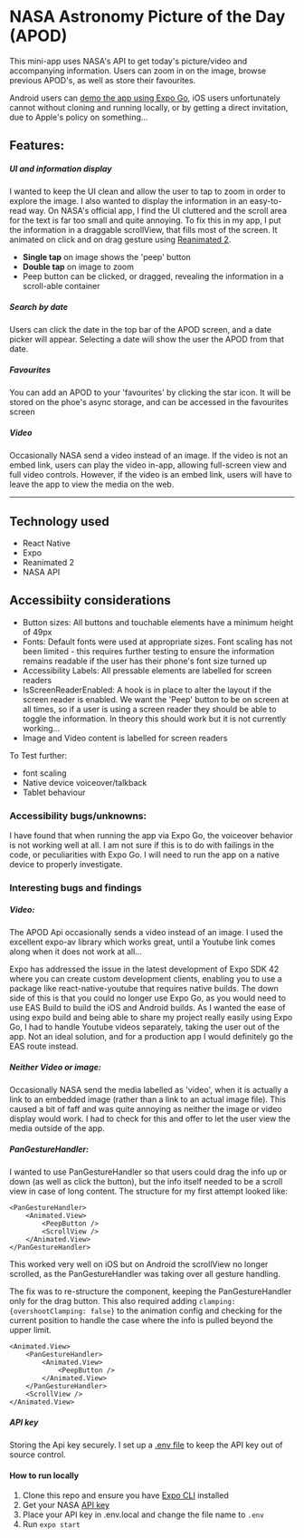 # NASA Astronomy Picture of the Day (APOD)

This mini-app uses NASA's API to get today's picture/video and accompanying information. Users can zoom in on the image, browse previous APOD's, as well as store their favourites.

Android users can [demo the app using Expo Go](https://expo.io/@lwilsondev/apod), iOS users unfortunately cannot without cloning and running locally, or by getting a direct invitation, due to Apple's policy on something...

## Features:

##### UI and information display

I wanted to keep the UI clean and allow the user to tap to zoom in order to explore the image. I also wanted to display the information in an easy-to-read way. On NASA's official app, I find the UI cluttered and the scroll area for the text is far too small and quite annoying. To fix this in my app, I put the information in a draggable scrollView, that fills most of the screen. It animated on click and on drag gesture using [Reanimated 2](https://docs.swmansion.com/react-native-reanimated/).

- **Single tap** on image shows the 'peep' button
- **Double tap** on image to zoom
- Peep button can be clicked, or dragged, revealing the information in a scroll-able container

##### Search by date

Users can click the date in the top bar of the APOD screen, and a date picker will appear. Selecting a date will show the user the APOD from that date.

##### Favourites

You can add an APOD to your 'favourites' by clicking the star icon. It will be stored on the phoe's async storage, and can be accessed in the favourites screen

##### Video

Occasionally NASA send a video instead of an image. If the video is not an embed link, users can play the video in-app, allowing full-screen view and full video controls. However, if the video is an embed link, users will have to leave the app to view the media on the web.

---

## Technology used

- React Native
- Expo
- Reanimated 2
- NASA API

## Accessibiity considerations

- Button sizes: All buttons and touchable elements have a minimum height of 49px
- Fonts: Default fonts were used at appropriate sizes. Font scaling has not been limited - this requires further testing to ensure the information remains readable if the user has their phone's font size turned up
- Accessibility Labels: All pressable elements are labelled for screen readers
- IsScreenReaderEnabled: A hook is in place to alter the layout if the screen reader is enabled. We want the 'Peep' button to be on screen at all times, so if a user is using a screen reader they should be able to toggle the information. In theory this should work but it is not currently working...
- Image and Video content is labelled for screen readers

To Test further:

- font scaling
- Native device voiceover/talkback
- Tablet behaviour

### Accessibility bugs/unknowns:

I have found that when running the app via Expo Go, the voiceover behavior is not working well at all. I am not sure if this is to do with failings in the code, or peculiarities with Expo Go. I will need to run the app on a native device to properly investigate.

### Interesting bugs and findings

##### Video:

The APOD Api occasionally sends a video instead of an image. I used the excellent expo-av library which works great, until a Youtube link comes along when it does not work at all...

Expo has addressed the issue in the latest development of Expo SDK 42 where you can create custom development clients, enabling you to use a package like react-native-youtube that requires native builds. The down side of this is that you could no longer use Expo Go, as you would need to use EAS Build to build the iOS and Android builds. As I wanted the ease of using expo build and being able to share my project really easily using Expo Go, I had to handle Youtube videos separately, taking the user out of the app. Not an ideal solution, and for a production app I would definitely go the EAS route instead.

##### Neither Video or image:

Occasionally NASA send the media labelled as 'video', when it is actually a link to an embedded image (rather than a link to an actual image file). This caused a bit of faff and was quite annoying as neither the image or video display would work. I had to check for this and offer to let the user view the media outside of the app.

##### PanGestureHandler:

I wanted to use PanGestureHandler so that users could drag the info up or down (as well as click the button), but the info itself needed to be a scroll view in case of long content. The structure for my first attempt looked like:

```
<PanGestureHandler>
    <Animated.View>
        <PeepButton />
        <ScrollView />
    </Animated.View>
</PanGestureHandler>
```

This worked very well on iOS but on Android the scrollView no longer scrolled, as the PanGestureHandler was taking over all gesture handling.

The fix was to re-structure the component, keeping the PanGestureHandler only for the drag button. This also required adding `clamping: {overshootClamping: false}` to the animation config and checking for the current position to handle the case where the info is pulled beyond the upper limit.

```
<Animated.View>
    <PanGestureHandler>
        <Animated.View>
            <PeepButton />
        </Animated.View>
    </PanGestureHandler>
    <ScrollView />
</Animated.View>
```

##### API key

Storing the Api key securely. I set up a [.env file](https://docs.expo.dev/guides/environment-variables/#using-a-dotenv-file) to keep the API key out of source control.

#### How to run locally

1. Clone this repo and ensure you have [Expo CLI](https://docs.expo.dev/get-started/installation/) installed
2. Get your NASA [API key](https://api.nasa.gov)
3. Place your API key in .env.local and change the file name to `.env`
4. Run `expo start`
